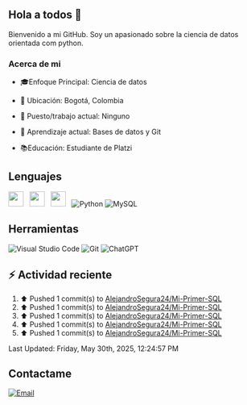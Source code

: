 ## Hola a todos 👋

Bienvenido a mi GitHub. Soy un apasionado sobre la ciencia de datos orientada com python.

### Acerca de mi

* 🎓Enfoque Principal: Ciencia de datos

* 📍 Ubicación: Bogotá, Colombia

* 💼 Puesto/trabajo actual: Ninguno

* 🌱 Aprendizaje actual: Bases de datos y Git

* 📚Educación: Estudiante de Platzi

## Lenguajes

<img style='height: 30px;' src="https://img.shields.io/badge/html5%20-%23e34f26.svg?&style=for-the-badge&logo=html5&logoColor=white"/>&nbsp;&nbsp; <img style='height: 30px;' src="https://img.shields.io/badge/css3%20-%231572B6.svg?&style=for-the-badge&logo=css3&logoColor=white" />&nbsp;&nbsp;
  <img style='height: 30px;' src="https://img.shields.io/badge/JavaScript-323330?style=for-the-badge&logo=javascript&logoColor=F7DF1E" />&nbsp;&nbsp; ![Python](https://img.shields.io/badge/Python-FFD43B?style=for-the-badge&logo=python&logoColor=blue) ![MySQL](https://img.shields.io/badge/MySQL-4479A1?style=for-the-badge&logo=mysql&logoColor=white)

## Herramientas

![Visual Studio Code](https://custom-icon-badges.demolab.com/badge/Visual%20Studio%20Code-0078d7.svg?style=for-the-badge&logo=vsc&logoColor=white) ![Git](https://img.shields.io/badge/GIT-E44C30?style=for-the-badge&logo=git&logoColor=white) ![ChatGPT](https://img.shields.io/badge/ChatGPT-74aa9c?style=for-the-badge&logo=openai&logoColor=white)

## :zap: Actividad reciente
<!--RECENT_ACTIVITY:start-->
1. ⬆️ Pushed 1 commit(s) to [AlejandroSegura24/Mi-Primer-SQL](https://github.com/AlejandroSegura24/Mi-Primer-SQL)<br>
2. ⬆️ Pushed 1 commit(s) to [AlejandroSegura24/Mi-Primer-SQL](https://github.com/AlejandroSegura24/Mi-Primer-SQL)<br>
3. ⬆️ Pushed 1 commit(s) to [AlejandroSegura24/Mi-Primer-SQL](https://github.com/AlejandroSegura24/Mi-Primer-SQL)<br>
4. ⬆️ Pushed 1 commit(s) to [AlejandroSegura24/Mi-Primer-SQL](https://github.com/AlejandroSegura24/Mi-Primer-SQL)<br>
5. ⬆️ Pushed 1 commit(s) to [AlejandroSegura24/Mi-Primer-SQL](https://github.com/AlejandroSegura24/Mi-Primer-SQL)<br>
<!--RECENT_ACTIVITY:end-->
<!--RECENT_ACTIVITY:last_update-->
Last Updated: Friday, May 30th, 2025, 12:24:57 PM
<!--RECENT_ACTIVITY:last_update_end-->

## Contactame

[![Email](https://img.shields.io/badge/Gmail-D14836?style=for-the-badge&logo=gmail&logoColor=white)](mailto://davidalejandrocmbs@gmail.com)
